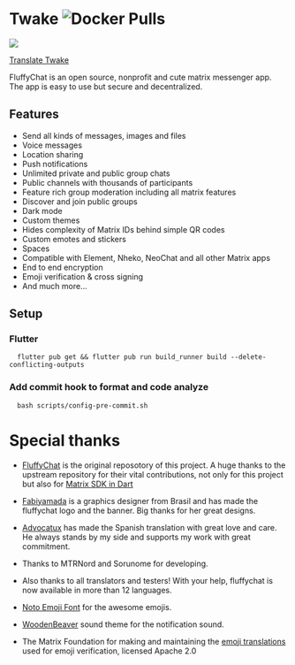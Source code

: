 # Twake ![Docker Pulls](https://img.shields.io/docker/pulls/linagora/twake-web)

![](https://github.com/linagora/twake-on-matrix/assets/6462404/76e7795e-39b6-4667-a313-4068afadb1ed)

<p>
  <a href="https://hosted.weblate.org/projects/linagora/twake-matrix/#repository" target="new">Translate Twake</a>
 </p>


FluffyChat is an open source, nonprofit and cute matrix messenger app. The app is easy to use but secure and decentralized.

## Features

- Send all kinds of messages, images and files
- Voice messages
- Location sharing
- Push notifications
- Unlimited private and public group chats
- Public channels with thousands of participants
- Feature rich group moderation including all matrix features
- Discover and join public groups
- Dark mode
- Custom themes
- Hides complexity of Matrix IDs behind simple QR codes
- Custom emotes and stickers
- Spaces
- Compatible with Element, Nheko, NeoChat and all other Matrix apps
- End to end encryption
- Emoji verification & cross signing
- And much more...

## Setup

### Flutter
```
  flutter pub get && flutter pub run build_runner build --delete-conflicting-outputs
```

### Add commit hook to format and code analyze
```
  bash scripts/config-pre-commit.sh
```

# Special thanks
* <a href="https://github.com/krille-chan/fluffychat">FluffyChat</a> is the original reposotory of this project. A huge thanks to the upstream repository for their vital contributions, not only for this project but also for [Matrix SDK in Dart](https://github.com/famedly/matrix-dart-sdk)

* <a href="https://github.com/fabiyamada">Fabiyamada</a> is a graphics designer from Brasil and has made the fluffychat logo and the banner. Big thanks for her great designs.

* <a href="https://github.com/advocatux">Advocatux</a> has made the Spanish translation with great love and care. He always stands by my side and supports my work with great commitment.

* Thanks to MTRNord and Sorunome for developing.

* Also thanks to all translators and testers! With your help, fluffychat is now available in more than 12 languages.

* <a href="https://github.com/googlefonts/noto-emoji/">Noto Emoji Font</a> for the awesome emojis.

* <a href="https://github.com/madsrh/WoodenBeaver">WoodenBeaver</a> sound theme for the notification sound.

* The Matrix Foundation for making and maintaining the [emoji translations](https://github.com/matrix-org/matrix-doc/blob/main/data-definitions/sas-emoji.json) used for emoji verification, licensed Apache 2.0
